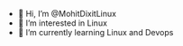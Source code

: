 - 👋 Hi, I’m @MohitDixitLinux
- 👀 I’m interested in Linux
- 🌱 I’m currently learning Linux and Devops

<!---
MohitDixitLinux/MohitDixitLinux is a ✨ special ✨ repository because its `README.md` (this file) appears on your GitHub profile.
You can click the Preview link to take a look at your changes.
--->
